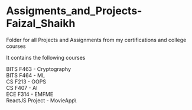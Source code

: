 # Assigments_and_Projects-Faizal_Shaikh
Folder for all Projects and Assignments from my certifications and college courses

It contains the following courses

BITS F463 - Cryptography \
BITS F464 - ML  \
CS F213 - OOPS \
CS F407 - AI \
ECE F314 - EMFME \
ReactJS Project - MovieApp\